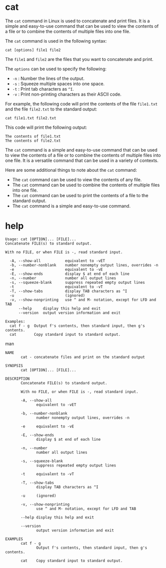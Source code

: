 # cat


The `cat` command in Linux is used to concatenate and print files. It is a simple and easy-to-use command that can be used to view the contents of a file or to combine the contents of multiple files into one file.

The `cat` command is used in the following syntax:

```
cat [options] file1 file2
```

The `file1` and `file2` are the files that you want to concatenate and print.

The `options` can be used to specify the following:

* `-n` : Number the lines of the output.
* `-s` : Squeeze multiple spaces into one space.
* `-t` : Print tab characters as `^I`.
* `-v` : Print non-printing characters as their ASCII code.

For example, the following code will print the contents of the file `file1.txt` and the file `file2.txt` to the standard output:

```
cat file1.txt file2.txt
```

This code will print the following output:

```
The contents of file1.txt
The contents of file2.txt
```

The `cat` command is a simple and easy-to-use command that can be used to view the contents of a file or to combine the contents of multiple files into one file. It is a versatile command that can be used in a variety of contexts.

Here are some additional things to note about the `cat` command:

* The `cat` command can be used to view the contents of any file.
* The `cat` command can be used to combine the contents of multiple files into one file.
* The `cat` command can be used to print the contents of a file to the standard output.
* The `cat` command is a simple and easy-to-use command.
# help

```
Usage: cat [OPTION]... [FILE]...
Concatenate FILE(s) to standard output.

With no FILE, or when FILE is -, read standard input.

  -A, --show-all           equivalent to -vET
  -b, --number-nonblank    number nonempty output lines, overrides -n
  -e                       equivalent to -vE
  -E, --show-ends          display $ at end of each line
  -n, --number             number all output lines
  -s, --squeeze-blank      suppress repeated empty output lines
  -t                       equivalent to -vT
  -T, --show-tabs          display TAB characters as ^I
  -u                       (ignored)
  -v, --show-nonprinting   use ^ and M- notation, except for LFD and TAB
      --help     display this help and exit
      --version  output version information and exit

Examples:
  cat f - g  Output f's contents, then standard input, then g's contents.
  cat        Copy standard input to standard output.
```

man

```
NAME
       cat - concatenate files and print on the standard output

SYNOPSIS
       cat [OPTION]... [FILE]...

DESCRIPTION
       Concatenate FILE(s) to standard output.

       With no FILE, or when FILE is -, read standard input.

       -A, --show-all
              equivalent to -vET

       -b, --number-nonblank
              number nonempty output lines, overrides -n

       -e     equivalent to -vE

       -E, --show-ends
              display $ at end of each line

       -n, --number
              number all output lines

       -s, --squeeze-blank
              suppress repeated empty output lines

       -t     equivalent to -vT

       -T, --show-tabs
              display TAB characters as ^I

       -u     (ignored)

       -v, --show-nonprinting
              use ^ and M- notation, except for LFD and TAB

       --help display this help and exit

       --version
              output version information and exit

EXAMPLES
       cat f - g
              Output f's contents, then standard input, then g's contents.

       cat    Copy standard input to standard output.
```
